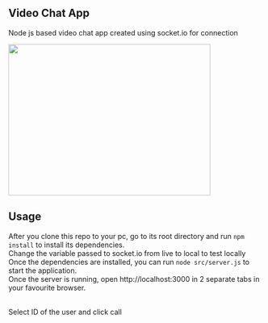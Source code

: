 ## Video Chat App

Node js based video chat app created using socket.io for connection</br>

<img src="https://user-images.githubusercontent.com/35618554/120243910-61cc5f80-c22e-11eb-9ff0-81b84f9bfecc.png" width="400" height="300">

## Usage

After you clone this repo to your pc, go to its root directory and run `npm install` to install its dependencies.</br>
Change the variable passed to socket.io from live to local to test locally</br>
Once the dependencies are installed, you can run  `node src/server.js` to start the application.</br>
Once the server is running, open http://localhost:3000 in 2 separate tabs in your favourite browser.</br></br>

Select ID of the user and click call

